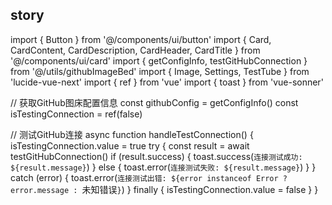## story

import { Button } from '@/components/ui/button'
import { Card, CardContent, CardDescription, CardHeader, CardTitle } from '@/components/ui/card'
import { getConfigInfo, testGitHubConnection } from '@/utils/githubImageBed'
import { Image, Settings, TestTube } from 'lucide-vue-next'
import { ref } from 'vue'
import { toast } from 'vue-sonner'

// 获取GitHub图床配置信息
const githubConfig = getConfigInfo()
const isTestingConnection = ref(false)

// 测试GitHub连接
async function handleTestConnection() {
isTestingConnection.value = true
try {
const result = await testGitHubConnection()
if (result.success) {
toast.success(`连接测试成功: ${result.message}`)
}
else {
toast.error(`连接测试失败: ${result.message}`)
}
}
catch (error) {
toast.error(`连接测试出错: ${error instanceof Error ? error.message : `未知错误`}`)
}
finally {
isTestingConnection.value = false
}
}
</script>

<template>
  <Card class="w-full">
    <CardHeader>
      <CardTitle class="flex items-center gap-2">
        <Image class="h-5 w-5" />
        GitHub图床配置
      </CardTitle>
      <CardDescription>
        配置GitHub图床用于存储转换后的图片，使用工具栏的"转图"按钮进行转换
      </CardDescription>
    </CardHeader>
    <CardContent class="space-y-4">
      <!-- GitHub图床配置信息 -->
      <div class="space-y-2">
        <h4 class="flex items-center gap-2 text-sm font-medium">
          <Settings class="h-4 w-4" />
          GitHub图床配置
        </h4>
        <div class="space-y-1 bg-muted/30 rounded-lg p-3 text-xs">
          <div><strong>仓库:</strong> {{ githubConfig.repo }}</div>
          <div><strong>分支:</strong> {{ githubConfig.branch }}</div>
          <div><strong>存储路径:</strong> {{ githubConfig.basePath }}</div>
          <div><strong>访问地址:</strong> {{ githubConfig.baseUrl }}</div>
          <div><strong>Token:</strong> {{ githubConfig.token }}</div>
        </div>
        <Button
          variant="outline"
          size="sm"
          :disabled="isTestingConnection"
          class="w-full"
          @click="handleTestConnection"
        >
          <TestTube class="mr-2 h-4 w-4" />
          {{ isTestingConnection ? '测试中...' : '测试GitHub连接' }}
        </Button>
      </div>

      <!-- 使用说明 -->
      <div class="space-y-2 text-muted-foreground text-xs">
        <p><strong>使用方法：</strong></p>
        <ol class="space-y-1 list-decimal list-inside ml-2">
          <li>确保GitHub Token配置正确并测试连接成功</li>
          <li>在编辑器中编写包含特殊语法块的Markdown内容</li>
          <li>点击工具栏中的"转图"按钮进行转换</li>
          <li>转换完成后可点击"原文"按钮切换回原始内容</li>
        </ol>

        <p class="mt-3">
          <strong>支持的语法块类型：</strong>
        </p>
        <ul class="space-y-1 list-inside list-disc ml-2">
          <li>代码块：```language

语法的代码块</li>

<li>Mermaid图表：

```mermaid 语法的图表</li>
          <li>数学公式：$$ 包围的块级数学公式</li>
          <li>提示框：> [!NOTE] 等 GitHub 风格的提示框</li>
        </ul>

        <p class="mt-3">
          <strong>注意：</strong>转图功能会生成内容副本用于预览和复制，不会修改原始编辑器内容。
          图片将上传到配置的GitHub仓库中。
```
